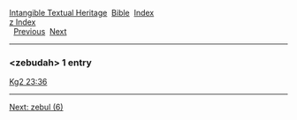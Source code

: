 [Intangible Textual Heritage](../../index)  [Bible](../index) 
[Index](index)   
[z Index](_z_)  
  [Previous](c12749)  [Next](c12751) 

------------------------------------------------------------------------

### &lt;zebudah&gt; 1 entry

[Kg2 23:36](../kjv/kg2023.htm#036)  

------------------------------------------------------------------------

[Next: zebul (6)](c12751)
